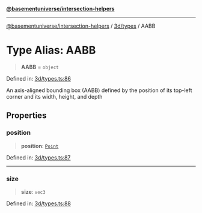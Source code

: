 [**@basementuniverse/intersection-helpers**](../../../README.md)

***

[@basementuniverse/intersection-helpers](../../../README.md) / [3d/types](../README.md) / AABB

# Type Alias: AABB

> **AABB** = `object`

Defined in: [3d/types.ts:86](https://github.com/basementuniverse/intersection-helpers/blob/ce8bdda9fbd616d6a406e87a4824e91fffc01d0e/src/3d/types.ts#L86)

An axis-aligned bounding box (AABB) defined by the position of its top-left
corner and its width, height, and depth

## Properties

### position

> **position**: [`Point`](Point.md)

Defined in: [3d/types.ts:87](https://github.com/basementuniverse/intersection-helpers/blob/ce8bdda9fbd616d6a406e87a4824e91fffc01d0e/src/3d/types.ts#L87)

***

### size

> **size**: `vec3`

Defined in: [3d/types.ts:88](https://github.com/basementuniverse/intersection-helpers/blob/ce8bdda9fbd616d6a406e87a4824e91fffc01d0e/src/3d/types.ts#L88)
